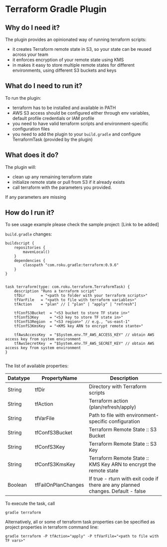# Terraform Gradle Plugin

## Why do I need it? 

The plugin provides an opinionated way of running terraform scripts:
* it creates Terraform remote state in S3, so your state can be reused across your team
* it enforces encryption of your remote state using KMS
* in makes it easy to store multiple remote states for different environments, using different S3 buckets and keys

## What do I need to run it?

To run the plugin:
* terraform has to be installed and available in PATH
* AWS S3 access should be configured either through env variables, default profile credentials or IAM profile
* you need to have valid terraform scripts and environment-specific configuration files
* you need to add the plugin to your `build.gradle` and configure TerraformTask (provided by the plugin)

## What does it do?

The plugin will:
* clean up any remaining terraform state
* initialize remote state or pull from S3 if it already exists
* call terraform with the parameters you provided.

If any parameters are missing

## How do I run it?

To see usage example please check the sample project: [Link to be added]

`build.gradle` changes:

```
buildscript {
    repositories {
        mavenLocal()
    }
    dependencies {
        classpath "com.roku.gradle:terraform:0.9.6"
    }
}


task terraform(type: com.roku.terraform.TerraformTask) {
    description "Runs a terraform script"
    tfDir       = "<path to folder with your terraform scripts>"
    tfVarFile   = "<path to file with terraform variables>"
    tfAction    = "plan" // [ "plan" | "apply" | "refresh"]

    tfConfS3Bucket  = "<S3 bucket to store TF state in>"
    tfConfS3Key     = "<S3 key to store TF state in>"
    tfConfS3Region  = "<S3 region>" // e.g., "us-east-1"
    tfConfS3KmsKey  = "<KMS key ARN to encrypt remote stante>"

    tfAwsAccessKey  = "$System.env.TF_AWS_ACCESS_KEY" // obtain AWS access key from system environment
    tfAwsSecretKey  = "$System.env.TF_AWS_SECRET_KEY" // obtain AWS access key from system environment
}


```

The list of available properties:

|Datatype   |PropertyName           |Description|
|---        |---                    |---|
|String     |tfDir                  |Directory with Terraform scripts |
|String     |tfAction               |Terraform action (plan/refresh/apply)   |
|String     |tfVarFile              |Path to file with environment-specific configuration   |
|String     |tfConfS3Bucket         |Terraform Remote State :: S3 Bucket  |
|String     |tfConfS3Key            |Terraform Remote State :: S3 Key   |
|String     |tfConfS3KmsKey         |Terraform Remote State :: KMS Key ARN to encrypt the remote state   |
|Boolean    |tfFailOnPlanChanges    |If true - rturn with exit code if there are any planned changes. Default - false  |
     

To execute the task, call

```
gradle terraform
```

Alternatively, all or some of terraform task properties can be specified as project properties in terraform command line:

```
gradle terraform -P tfAction="apply" -P tfVarFile="<path to file with TF vars>"

```
